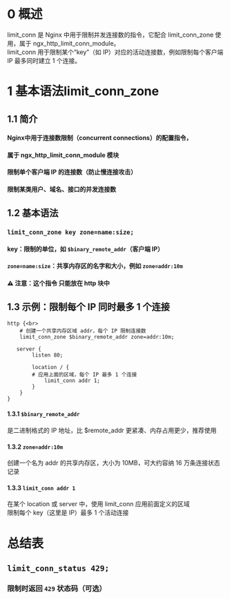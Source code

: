 # 0 概述<br>
limit_conn 是 Nginx 中用于限制并发连接数的指令，它配合 limit_conn_zone 使用，属于 ngx_http_limit_conn_module。<br>
limit_conn 用于限制某个“key”（如 IP）对应的活动连接数，例如限制每个客户端 IP 最多同时建立 1 个连接。<br>

# 1 基本语法limit_conn_zone<br>
## 1.1 简介
#### Nginx中用于连接数限制（concurrent connections）的配置指令，
#### 属于 ngx_http_limit_conn_module 模块<br>
#### 限制单个客户端 IP 的连接数（防止慢连接攻击）<br>
#### 限制某类用户、域名、接口的并发连接数<br>
## 1.2 基本语法<br>
### ```limit_conn_zone key zone=name:size;``` <br>
#### key：限制的单位，如 ```$binary_remote_addr```（客户端 IP）<br>
#### ```zone=name:size```：共享内存区的名字和大小，例如 ```zone=addr:10m``` <br>
#### ⚠️ 注意：这个指令 只能放在 http 块中<br>
## 1.3 示例：限制每个 IP 同时最多 1 个连接<br>
```
http {<br>
    # 创建一个共享内存区域 addr，每个 IP 限制连接数
    limit_conn_zone $binary_remote_addr zone=addr:10m;

   server {
        listen 80;

        location / {
        # 应用上面的区域，每个 IP 最多 1 个连接
            limit_conn addr 1;
        }
    }
}
```
#### 1.3.1 ```$binary_remote_addr```<br>
是二进制格式的 IP 地址，比 $remote_addr 更紧凑、内存占用更少，推荐使用<br>
#### 1.3.2 ```zone=addr:10m```<br>
创建一个名为 addr 的共享内存区，大小为 10MB，可大约容纳 16 万条连接状态记录<br>
#### 1.3.3 ```limit_conn addr 1```<br>
在某个 location 或 server 中，使用 limit_conn 应用前面定义的区域<br>
限制每个 key（这里是 IP）最多 1 个活动连接<br>
# 总结表<br>
## ```limit_conn_status 429;```  <br>         
### 限制时返回 ```429``` 状态码（可选）<br>
